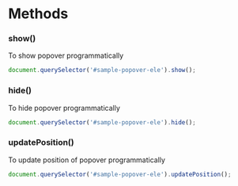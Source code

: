 # Methods

### show()

To show popover programmatically

```js
document.querySelector('#sample-popover-ele').show();
```

### hide()

To hide popover programmatically

```js
document.querySelector('#sample-popover-ele').hide();
```

### updatePosition()

To update position of popover programmatically

```js
document.querySelector('#sample-popover-ele').updatePosition();
```
